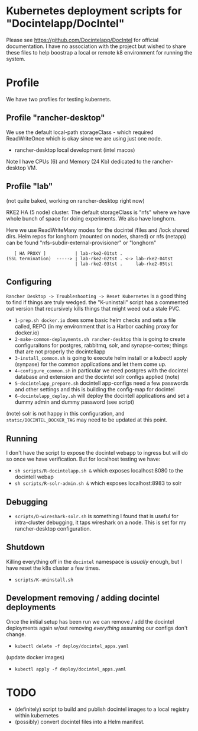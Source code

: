 
#  Kubernetes deployment scripts for "Docintelapp/DocIntel"

Please see <https://github.com/Docintelapp/DocIntel> for official
documentation.  I have no association with the project but wished to share
these files to help boostrap a local or remote k8 environment for running
the system.

# Profile

We have two profiles for testing kubernets.

## Profile "rancher-desktop"

We use the default local-path storageClass - which required ReadWriteOnce
which is okay since we are using just one node.

- rancher-desktop local development (intel macos)

Note I have CPUs (6) and Memory (24 Kb) dedicated to the rancher-desktop VM.


## Profile "lab"

(not quite baked, working on rancher-desktop right now)

RKE2 HA (5 node) cluster.  The default storageClass is "nfs" where we 
have whole bunch of space for doing experiments.  We also have longhorn.

Here we use ReadWriteMany modes for the docintel /files and /lock shared
dirs.  Helm repos for longhorn (mounted on nodes, shared) or nfs (netapp)
can be found "nfs-subdir-external-provisioner" or "longhorn" 

~~~
   [ HA PROXY ]           | lab-rke2-01tst .
(SSL termination)  -----> | lab-rke2-02tst . <-> lab-rke2-04tst
                          | lab-rke2-03tst .     lab-rke2-05tst
~~~

## Configuring

`Rancher Desktop -> Troubleshooting -> Reset Kubernetes` is a good thing to
find if things are truly wedged.  the "K-uninstall" script has a commented
out version that recursively kills things that might weed out a stale PVC.

- `1-prep.sh docker.io`  does some basic helm checks and sets a file called,
  REPO (in my environment that is a Harbor caching proxy for docker.io)
- `2-make-common-deployments.sh rancher-desktop` this is going to create
  configuraitons for postgres, rabbitmq, solr, and synapse-cortex; things
  that are not properly the docintellapp
- `3-install_common.sh` is going to execute helm install or a kubectl
  apply (synpase) for the common applications and let them come up.
- `4-configure_common.sh` in particular we need postgres with the docintel
   database and extension and the docintel solr configs applied (note)
- `5-docintelapp_prepare.sh` docintell app-configs need a few passwords
   and other settings and this is building the config-map for docintel
- `6-docintelapp_deploy.sh` will deploy the docintell applications and set
   a dummy admin and dummy password (see script)

(note) solr is not happy in this configuration, and
`static/DOCINTEL_DOCKER_TAG` may need to be updated at this point.


## Running

I don't have the script to expose the docintel webapp to ingress but
will do so once we have verification.  But for localhost testing we have:

- `sh scripts/R-docintelapp.sh &` which exposes localhost:8080 to the docintell webap
- `sh scripts/R-solr-admin.sh &` which exposes localhost:8983 to solr

## Debugging

- `scripts/D-wireshark-solr.sh` is something I found that is useful for
  intra-cluster debugging, it taps wireshark on a node.  This is set for my
  rancher-desktop configuration.

## Shutdown

Killing everything off in the `docintel` namespace is _usually_ enough,
but I have reset the k8s cluster a few times.

- `scripts/K-uninstall.sh`

## Development removing / adding docintel deployments

Once the initial setup has been run we can remove / add the docintel deployments
again w/out removing _everything_ assuming our configs don't change.

- `kubectl delete -f deploy/docintel_apps.yaml`

(update docker images)

- `kubectl apply -f deploy/docintel_apps.yaml`

# TODO

- (definitely) script to build and publish docintel images to a local
  registry within kubernetes
- (possibly) convert docintel files into a Helm manifest.
